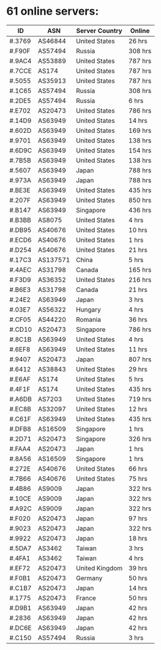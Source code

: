 # 61 online servers:

| ID | ASN | Server Country | Online |
| ------ | ------ | ------ | ------ |
| #.3769 | AS46844 | United States | 26 hrs |
| #.F90F | AS57494 | Russia | 308 hrs |
| #.9AC4 | AS53889 | United States | 787 hrs |
| #.7CCE | AS174 | United States | 787 hrs |
| #.5055 | AS35913 | United States | 787 hrs |
| #.1C65 | AS57494 | Russia | 308 hrs |
| #.2DE5 | AS57494 | Russia | 6 hrs |
| #.E702 | AS20473 | United States | 786 hrs |
| #.14D9 | AS63949 | United States | 14 hrs |
| #.602D | AS63949 | United States | 169 hrs |
| #.9701 | AS63949 | United States | 138 hrs |
| #.6D9C | AS63949 | United States | 154 hrs |
| #.7B5B | AS63949 | United States | 138 hrs |
| #.5607 | AS63949 | Japan | 788 hrs |
| #.973A | AS63949 | Japan | 788 hrs |
| #.BE3E | AS63949 | United States | 435 hrs |
| #.207F | AS63949 | United States | 850 hrs |
| #.B147 | AS63949 | Singapore | 436 hrs |
| #.B3BB | AS8075 | United States | 4 hrs |
| #.DB95 | AS40676 | United States | 10 hrs |
| #.ECD6 | AS40676 | United States | 1 hrs |
| #.D254 | AS40676 | United States | 21 hrs |
| #.17C3 | AS137571 | China | 5 hrs |
| #.4AEC | AS31798 | Canada | 165 hrs |
| #.F3D9 | AS36352 | United States | 216 hrs |
| #.B6E3 | AS31798 | Canada | 21 hrs |
| #.24E2 | AS63949 | Japan | 3 hrs |
| #.03E7 | AS56322 | Hungary | 4 hrs |
| #.CF05 | AS44220 | Romania | 36 hrs |
| #.CD10 | AS20473 | Singapore | 786 hrs |
| #.8C1B | AS63949 | United States | 4 hrs |
| #.6EF8 | AS63949 | United States | 11 hrs |
| #.9407 | AS20473 | Japan | 807 hrs |
| #.6412 | AS38843 | United States | 29 hrs |
| #.E6AF | AS174 | United States | 5 hrs |
| #.4F1F | AS174 | United States | 435 hrs |
| #.A6DB | AS7203 | United States | 719 hrs |
| #.EC8B | AS32097 | United States | 12 hrs |
| #.C61F | AS63949 | United States | 435 hrs |
| #.DFB8 | AS16509 | Singapore | 1 hrs |
| #.2D71 | AS20473 | Singapore | 326 hrs |
| #.FAA4 | AS20473 | Japan | 1 hrs |
| #.8A56 | AS16509 | Singapore | 1 hrs |
| #.272E | AS40676 | United States | 66 hrs |
| #.7B66 | AS40676 | United States | 75 hrs |
| #.4B86 | AS9009 | Japan | 322 hrs |
| #.10CE | AS9009 | Japan | 322 hrs |
| #.A92C | AS9009 | Japan | 322 hrs |
| #.F020 | AS20473 | Japan | 97 hrs |
| #.9023 | AS20473 | Japan | 322 hrs |
| #.9922 | AS20473 | Japan | 18 hrs |
| #.5DA7 | AS3462 | Taiwan | 3 hrs |
| #.4FA1 | AS3462 | Taiwan | 4 hrs |
| #.EF72 | AS20473 | United Kingdom | 39 hrs |
| #.F0B1 | AS20473 | Germany | 50 hrs |
| #.C1B7 | AS20473 | Japan | 14 hrs |
| #.1775 | AS20473 | France | 50 hrs |
| #.D9B1 | AS63949 | Japan | 42 hrs |
| #.2836 | AS63949 | Japan | 42 hrs |
| #.DC6E | AS63949 | Japan | 42 hrs |
| #.C150 | AS57494 | Russia | 3 hrs |

